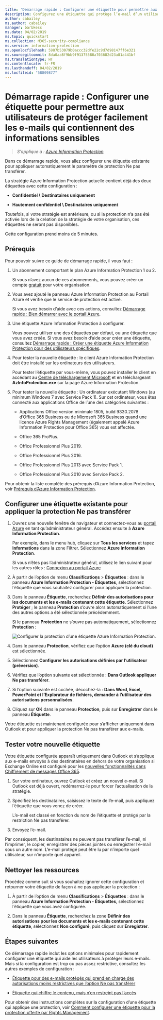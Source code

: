 ```yaml
---
title: 'Démarrage rapide : Configurer une étiquette pour permettre aux utilisateurs de protéger facilement les e-mails qui contiennent des informations sensibles – AIP'
description: Configurez une étiquette qui protège l’e-mail d’un utilisateur en appliquant automatiquement la protection Ne pas transférer.
author: cabailey
ms.author: cabailey
manager: barbkess
ms.date: 04/02/2019
ms.topic: quickstart
ms.collection: M365-security-compliance
ms.service: information-protection
ms.openlocfilehash: 5987b53079b0accc32dfe22c9d7d98147ff6e321
ms.sourcegitcommit: 8da0aa8f9bb9f91375580a703682d23a81a441bf
ms.translationtype: HT
ms.contentlocale: fr-FR
ms.lasthandoff: 04/02/2019
ms.locfileid: "58809877"
---
```

# <a name="quickstart-configure-a-label-for-users-to-easily-protect-emails-that-contain-sensitive-information"></a>Démarrage rapide : Configurer une étiquette pour permettre aux utilisateurs de protéger facilement les e-mails qui contiennent des informations sensibles

>*S’applique à : [Azure Information Protection](https://azure.microsoft.com/pricing/details/information-protection)*

Dans ce démarrage rapide, vous allez configurer une étiquette existante pour appliquer automatiquement le paramètre de protection Ne pas transférer.

La stratégie Azure Information Protection actuelle contient déjà des deux étiquettes avec cette configuration :

- **Confidentiel \ Destinataires uniquement**

- **Hautement confidentiel \ Destinataires uniquement**

Toutefois, si votre stratégie est antérieure, ou si la protection n’a pas été activée lors de la création de la stratégie de votre organisation, ces étiquettes ne seront pas disponibles. 

Cette configuration prend moins de 5 minutes.

## <a name="prerequisites"></a>Prérequis

Pour pouvoir suivre ce guide de démarrage rapide, il vous faut :

1. Un abonnement comportant le plan Azure Information Protection 1 ou 2.
    
    Si vous n’avez aucun de ces abonnements, vous pouvez créer un compte [gratuit](https://admin.microsoft.com/Signup/Signup.aspx?OfferId=87dd2714-d452-48a0-a809-d2f58c4f68b7) pour votre organisation.

2. Vous avez ajouté le panneau Azure Information Protection au Portail Azure et vérifié que le service de protection est activé.

    Si vous avez besoin d’aide avec ces actions, consultez [Démarrage rapide : Bien démarrer avec le portail Azure](quickstart-viewpolicy.md).

3. Une étiquette Azure Information Protection à configurer. 
    
    Vous pouvez utiliser une des étiquettes par défaut, ou une étiquette que vous avez créée. Si vous avez besoin d’aide pour créer une étiquette, consultez [Démarrage rapide : Créer une étiquette Azure Information Protection pour des utilisateurs spécifiques](quickstart-label-specificusers.md).

4. Pour tester la nouvelle étiquette : le client Azure Information Protection doit être installé sur les ordinateurs des utilisateurs. 
    
    Pour tester l’étiquette par vous-même, vous pouvez installer le client en accédant au [Centre de téléchargement Microsoft](https://www.microsoft.com/en-us/download/details.aspx?id=53018) et en téléchargeant **AzInfoProtection.exe** sur la page Azure Information Protection.

5. Pour tester la nouvelle étiquette : Un ordinateur exécutant Windows (au minimum Windows 7 avec Service Pack 1). Sur cet ordinateur, vous êtes connecté aux applications Office de l’une des catégories suivantes :
    
    - Applications Office version minimale 1805, build 9330.2078 d’Office 365 Business ou de Microsoft 365 Business quand une licence Azure Rights Management (également appelé Azure Information Protection pour Office 365) vous est affectée.
    
    - Office 365 ProPlus.
    
    - Office Professionnel Plus 2019.
    
    - Office Professionnel Plus 2016.
    
    - Office Professionnel Plus 2013 avec Service Pack 1.
    
    - Office Professionnel Plus 2010 avec Service Pack 2.

Pour obtenir la liste complète des prérequis d’Azure Information Protection, voir [Prérequis d’Azure Information Protection](requirements.md).

## <a name="configure-an-existing-label-to-apply-the-do-not-forward-protection"></a>Configurer une étiquette existante pour appliquer la protection Ne pas transférer

1. Ouvrez une nouvelle fenêtre de navigateur et connectez-vous au [portail Azure](https://portal.azure.com) en tant qu’administrateur général. Accédez ensuite à **Azure Information Protection**. 
    
    Par exemple, dans le menu hub, cliquez sur **Tous les services** et tapez **Informations** dans la zone Filtrer. Sélectionnez **Azure Information Protection**.
    
    Si vous n’êtes pas l’administrateur général, utilisez le lien suivant pour les autres rôles : [Connexion au portail Azure](configure-policy.md#signing-in-to-the-azure-portal)

2. À partir de l’option de menu **Classifications** > **Étiquettes** : dans le panneau **Azure Information Protection - Étiquettes**, sélectionnez l’étiquette que vous souhaitez configurer pour appliquer la protection. 

3. Dans le panneau **Étiquette**, recherchez **Définir des autorisations pour les documents et les e-mails contenant cette étiquette**. Sélectionnez **Protéger** ; le panneau **Protection** s’ouvre alors automatiquement si l’une des autres options a été sélectionnée précédemment. 
    
    Si le panneau **Protection** ne s’ouvre pas automatiquement, sélectionnez **Protection** :
    
    ![Configurer la protection d’une étiquette Azure Information Protection](./media/info-protect-protection-bar-configured.png).

4. Dans le panneau **Protection**, vérifiez que l’option **Azure (clé du cloud)** est sélectionnée.
    
5. Sélectionnez **Configurer les autorisations définies par l’utilisateur (préversion)**.

6. Vérifiez que l’option suivante est sélectionnée : **Dans Outlook appliquer Ne pas transférer**.

7. Si l’option suivante est cochée, décochez-la : **Dans Word, Excel, PowerPoint et l’Explorateur de fichiers, demander à l’utilisateur des autorisations personnalisées**.

8. Cliquez sur **OK** dans le panneau **Protection**, puis sur **Enregistrer** dans le panneau **Étiquette**.

Votre étiquette est maintenant configurée pour s’afficher uniquement dans Outlook et pour appliquer la protection Ne pas transférer aux e-mails.

## <a name="test-your-new-label"></a>Tester votre nouvelle étiquette

Votre étiquette configurée apparaît uniquement dans Outlook et s’applique aux e-mails envoyés à des destinataires en dehors de votre organisation si Exchange Online est configuré pour les [nouvelles fonctionnalités dans Chiffrement de messages Office 365](https://support.office.com/article/7ff0c040-b25c-4378-9904-b1b50210d00e).

1. Sur votre ordinateur, ouvrez Outlook et créez un nouvel e-mail. Si Outlook est déjà ouvert, redémarrez-le pour forcer l’actualisation de la stratégie.

2. Spécifiez les destinataires, saisissez le texte de l’e-mail, puis appliquez l’étiquette que vous venez de créer. 
    
    L’e-mail est classé en fonction du nom de l’étiquette et protégé par la restriction Ne pas transférer.

3. Envoyez l’e-mail. 

Par conséquent, les destinataires ne peuvent pas transférer l’e-mail, ni l’imprimer, le copier, enregistrer des pièces jointes ou enregistrer l’e-mail sous un autre nom. L’e-mail protégé peut être lu par n’importe quel utilisateur, sur n’importe quel appareil.

## <a name="clean-up-resources"></a>Nettoyer les ressources

Procédez comme suit si vous souhaitez ignorer cette configuration et retourner votre étiquette de façon à ne pas appliquer la protection :

1. À partir de l’option de menu **Classifications** > **Étiquettes** : dans le panneau **Azure Information Protection - Étiquettes**, sélectionnez l’étiquette que vous avez configurée. 

3. Dans le panneau **Étiquette**, recherchez la zone **Définir des autorisations pour les documents et les e-mails contenant cette étiquette**, sélectionnez **Non configuré**, puis cliquez sur **Enregistrer**.

## <a name="next-steps"></a>Étapes suivantes

Ce démarrage rapide inclut les options minimales pour rapidement configurer une étiquette qui aide les utilisateurs à protéger leurs e-mails. Mais si la configuration est trop ou pas assez restrictive, consultez les autres exemples de configuration :

- [Étiquette pour des e-mails protégés qui prend en charge des autorisations moins restrictives que l’option Ne pas transférer](configure-policy-protection.md#example-4-label-for-protected-email-that-supports-less-restrictive-permissions-than-do-not-forward)

- [Étiquette qui chiffre le contenu, mais n’en restreint pas l’accès](configure-policy-protection.md#example-5-label-that-encrypts-content-but-doesnt-restrict-who-can-access-it)

Pour obtenir des instructions complètes sur la configuration d’une étiquette qui applique une protection, voir [Comment configurer une étiquette pour la protection offerte par Rights Management](configure-policy-protection.md). 

